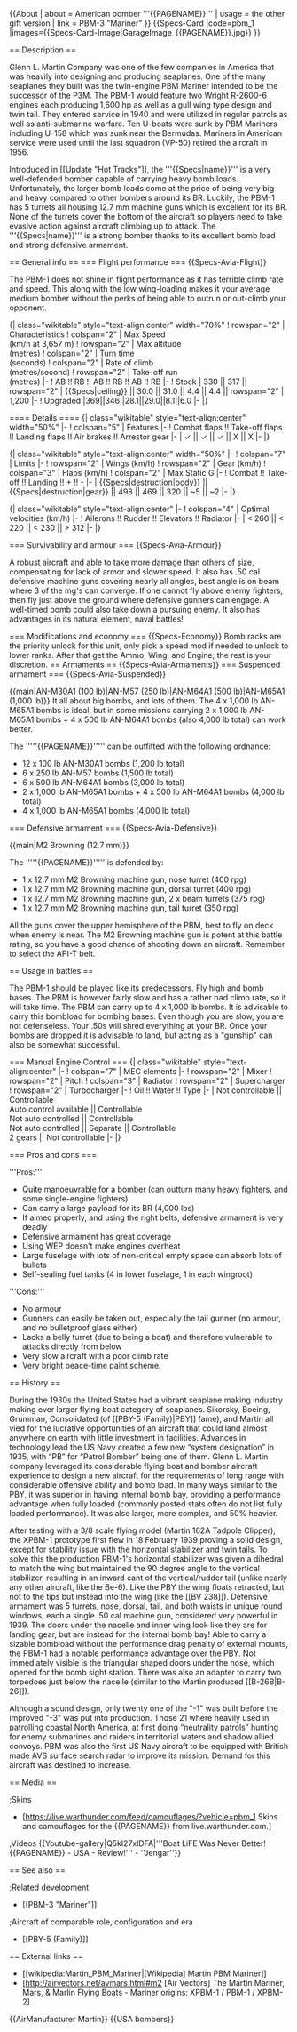 {{About
| about = American bomber '''{{PAGENAME}}'''
| usage = the other gift version
| link = PBM-3 "Mariner"
}}
{{Specs-Card
|code=pbm_1
|images={{Specs-Card-Image|GarageImage_{{PAGENAME}}.jpg}}
}}

== Description ==
<!-- ''In the description, the first part should be about the history of and the creation and combat usage of the aircraft, as well as its key features. In the second part, tell the reader about the aircraft in the game. Insert a screenshot of the vehicle, so that if the novice player does not remember the vehicle by name, he will immediately understand what kind of vehicle the article is talking about.'' -->
Glenn L. Martin Company was one of the few companies in America that was heavily into designing and producing seaplanes. One of the many seaplanes they built was the twin-engine PBM Mariner intended to be the successor of the P3M. The PBM-1 would feature two Wright R-2600-6 engines each producing 1,600 hp as well as a gull wing type design and twin tail. They entered service in 1940 and were utilized in regular patrols as well as anti-submarine warfare. Ten U-boats were sunk by PBM Mariners including U-158 which was sunk near the Bermudas. Mariners in American service were used until the last squadron (VP-50) retired the aircraft in 1956. 

Introduced in [[Update "Hot Tracks"]], the '''{{Specs|name}}''' is a very well-defended bomber capable of carrying heavy bomb loads. Unfortunately, the larger bomb loads come at the price of being very big and heavy compared to other bombers around its BR. Luckily, the PBM-1 has 5 turrets all housing 12.7 mm machine guns which is excellent for its BR. None of the turrets cover the bottom of the aircraft so players need to take evasive action against aircraft climbing up to attack. The '''{{Specs|name}}''' is a strong bomber thanks to its excellent bomb load and strong defensive armament. 

== General info ==
=== Flight performance ===
{{Specs-Avia-Flight}}
<!-- ''Describe how the aircraft behaves in the air. Speed, manoeuvrability, acceleration and allowable loads - these are the most important characteristics of the vehicle.'' -->
The PBM-1 does not shine in flight performance as it has terrible climb rate and speed. This along with the low wing-loading makes it your average medium bomber without the perks of being able to outrun or out-climb your opponent.

{| class="wikitable" style="text-align:center" width="70%"
! rowspan="2" | Characteristics
! colspan="2" | Max Speed<br>(km/h at 3,657 m)
! rowspan="2" | Max altitude<br>(metres)
! colspan="2" | Turn time<br>(seconds)
! colspan="2" | Rate of climb<br>(metres/second)
! rowspan="2" | Take-off run<br>(metres)
|-
! AB !! RB !! AB !! RB !! AB !! RB
|-
! Stock
| 330 || 317 || rowspan="2" | {{Specs|ceiling}} || 30.0 || 31.0 || 4.4 || 4.4 || rowspan="2" | 1,200
|-
! Upgraded
|369||346||28.1||29.0||8.1||6.0
|-
|}

==== Details ====
{| class="wikitable" style="text-align:center" width="50%"
|-
! colspan="5" | Features
|-
! Combat flaps !! Take-off flaps !! Landing flaps !! Air brakes !! Arrestor gear
|-
| ✓ || ✓ || ✓ || X || X     <!-- ✓ -->
|-
|}

{| class="wikitable" style="text-align:center" width="50%"
|-
! colspan="7" | Limits
|-
! rowspan="2" | Wings (km/h)
! rowspan="2" | Gear (km/h)
! colspan="3" | Flaps (km/h)
! colspan="2" | Max Static G
|-
! Combat !! Take-off !! Landing !! + !! -
|-
| {{Specs|destruction|body}} || {{Specs|destruction|gear}} || 498 || 469 || 320 || ~5 || ~2
|-
|}

{| class="wikitable" style="text-align:center"
|-
! colspan="4" | Optimal velocities (km/h)
|-
! Ailerons !! Rudder !! Elevators !! Radiator
|-
| < 260 || < 220 || < 230 || > 312
|-
|}

=== Survivability and armour ===
{{Specs-Avia-Armour}}
<!-- ''Examine the survivability of the aircraft. Note how vulnerable the structure is and how secure the pilot is, whether the fuel tanks are armoured, etc. Describe the armour, if there is any, and also mention the vulnerability of other critical aircraft systems.'' -->
A robust aircraft and able to take more damage than others of size, compensating for lack of armor and slower speed.  It also has .50 cal defensive machine guns covering nearly all angles, best angle is on beam where 3 of the mg's can converge. If one cannot fly above enemy fighters, then fly just above the ground where defensive gunners can engage.  A well-timed bomb could also take down a pursuing enemy. It also has advantages in its natural element, naval battles!

=== Modifications and economy ===
{{Specs-Economy}}
Bomb racks are the priority unlock for this unit, only pick a speed mod if needed to unlock to lower ranks.  After that get the Ammo, Wing, and Engine; the rest is your discretion.
== Armaments ==
{{Specs-Avia-Armaments}}
=== Suspended armament ===
{{Specs-Avia-Suspended}}
<!-- ''Describe the aircraft's suspended armament: additional cannons under the wings, bombs, rockets and torpedoes. This section is especially important for bombers and attackers. If there is no suspended weaponry remove this subsection.'' -->
{{main|AN-M30A1 (100 lb)|AN-M57 (250 lb)|AN-M64A1 (500 lb)|AN-M65A1 (1,000 lb)}}
It all about big bombs, and lots of them.  The 4 x 1,000 lb AN-M65A1 bombs is ideal, but in some missions carrying 2 x 1,000 lb AN-M65A1 bombs + 4 x 500 lb AN-M64A1 bombs (also 4,000 lb total) can work better.

The '''''{{PAGENAME}}''''' can be outfitted with the following ordnance:

* 12 x 100 lb AN-M30A1 bombs (1,200 lb total)
* 6 x 250 lb AN-M57 bombs (1,500 lb total)
* 6 x 500 lb AN-M64A1 bombs (3,000 lb total)
* 2 x 1,000 lb AN-M65A1 bombs + 4 x 500 lb AN-M64A1 bombs (4,000 lb total)
* 4 x 1,000 lb AN-M65A1 bombs (4,000 lb total)

=== Defensive armament ===
{{Specs-Avia-Defensive}}
<!-- ''Defensive armament with turret machine guns or cannons, crewed by gunners. Examine the number of gunners and what belts or drums are better to use. If defensive weaponry is not available, remove this subsection.'' -->
{{main|M2 Browning (12.7 mm)}}

The '''''{{PAGENAME}}''''' is defended by:

* 1 x 12.7 mm M2 Browning machine gun, nose turret (400 rpg)
* 1 x 12.7 mm M2 Browning machine gun, dorsal turret (400 rpg)
* 1 x 12.7 mm M2 Browning machine gun, 2 x beam turrets (375 rpg)
* 1 x 12.7 mm M2 Browning machine gun, tail turret (350 rpg)

All the guns cover the upper hemisphere of the PBM, best to fly on deck when enemy is near.  The M2 Browning machine gun is potent at this battle rating, so you have a good chance of shooting down an aircraft.  Remember to select the API-T belt.

== Usage in battles ==
<!-- ''Describe the tactics of playing in the aircraft, the features of using aircraft in a team and advice on tactics. Refrain from creating a "guide" - do not impose a single point of view, but instead, give the reader food for thought. Examine the most dangerous enemies and give recommendations on fighting them. If necessary, note the specifics of the game in different modes (AB, RB, SB).'' -->
The PBM-1 should be played like its predecessors. Fly high and bomb bases. The PBM is however fairly slow and has a rather bad climb rate, so it will take time. The PBM can carry up to 4 x 1,000 lb bombs. It is advisable to carry this bombload for bombing bases. Even though you are slow, you are not defenseless. Your .50s will shred everything at your BR. Once your bombs are dropped it is advisable to land, but acting as a "gunship" can also be somewhat successful.

=== Manual Engine Control ===
{| class="wikitable" style="text-align:center"
|-
! colspan="7" | MEC elements
|-
! rowspan="2" | Mixer
! rowspan="2" | Pitch
! colspan="3" | Radiator
! rowspan="2" | Supercharger
! rowspan="2" | Turbocharger
|-
! Oil !! Water !! Type
|-
| Not controllable || Controllable<br>Auto control available || Controllable<br>Not auto controlled || Controllable<br>Not auto controlled || Separate || Controllable<br>2 gears || Not controllable
|-
|}

=== Pros and cons ===
<!-- ''Summarise and briefly evaluate the vehicle in terms of its characteristics and combat effectiveness. Mark its pros and cons in the bulleted list. Try not to use more than 6 points for each of the characteristics. Avoid using categorical definitions such as "bad", "good" and the like - use substitutions with softer forms such as "inadequate" and "effective".'' -->

'''Pros:'''

* Quite manoeuvrable for a bomber (can outturn many heavy fighters, and some single-engine fighters)
* Can carry a large payload for its BR (4,000 lbs)
* If aimed properly, and using the right belts, defensive armament is very deadly
* Defensive armament has great coverage
* Using WEP doesn't make engines overheat
* Large fuselage with lots of non-critical empty space can absorb lots of bullets 
* Self-sealing fuel tanks (4 in lower fuselage, 1 in each wingroot)

'''Cons:'''

* No armour
* Gunners can easily be taken out, especially the tail gunner (no armour, and no bulletproof glass either)
* Lacks a belly turret (due to being a boat) and therefore vulnerable to attacks directly from below
* Very slow aircraft with a poor climb rate
* Very bright peace-time paint scheme.


== History ==
<!-- ''Describe the history of the creation and combat usage of the aircraft in more detail than in the introduction. If the historical reference turns out to be too long, take it to a separate article, taking a link to the article about the vehicle and adding a block "/History" (example: <nowiki>https://wiki.warthunder.com/(Vehicle-name)/History</nowiki>) and add a link to it here using the <code>main</code> template. Be sure to reference text and sources by using <code><nowiki><ref></ref></nowiki></code>, as well as adding them at the end of the article with <code><nowiki><references /></nowiki></code>. This section may also include the vehicle's dev blog entry (if applicable) and the in-game encyclopedia description (under <code><nowiki>=== In-game description ===</nowiki></code>, also if applicable).'' -->
During the 1930s the United States had a vibrant seaplane making industry making ever larger flying boat category of seaplanes. Sikorsky, Boeing, Grumman, Consolidated (of [[PBY-5 (Family)|PBY]] fame), and Martin all vied for the lucrative opportunities of an aircraft that could land almost anywhere on earth with little investment in facilities. Advances in technology lead the US Navy created a few new “system designation” in 1935, with “PB” for “Patrol Bomber” being one of them. Glenn L. Martin company leveraged its considerable flying boat and bomber aircraft experience to design a new aircraft for the requirements of long range with considerable offensive ability and bomb load. In many ways similar to the PBY, it was superior in having internal bomb bay, providing a performance advantage when fully loaded (commonly posted stats often do not list fully loaded performance). It was also larger, more complex, and 50% heavier.

After testing with a 3/8 scale flying model (Martin 162A Tadpole Clipper), the XPBM-1 prototype first flew in 18 February 1939 proving a solid design, except for stability issue with the horizontal stabilizer and twin tails. To solve this the production PBM-1's horizontal stabilizer was given a dihedral to match the wing but maintained the 90 degree angle to the vertical stabilizer, resulting in an inward cant of the vertical/rudder tail (unlike nearly any other aircraft, like the Be-6). Like the PBY the wing floats retracted, but not to the tips but instead into the wing (like the [[BV 238]]). Defensive armament was 5 turrets, nose, dorsal, tail, and both waists in unique round windows, each a single .50 cal machine gun, considered very powerful in 1939. The doors under the nacelle and inner wing look like they are for landing gear, but are instead for the internal bomb bay! Able to carry a sizable bombload without the performance drag penalty of external mounts, the PBM-1 had a notable performance advantage over the PBY. Not immediately visible is the triangular shaped doors under the nose, which opened for the bomb sight station. There was also an adapter to carry two torpedoes just below the nacelle (similar to the Martin produced [[B-26B|B-26]]).

Although a sound design, only twenty one of the "-1" was built before the improved "-3" was put into production. Those 21 where heavily used in patrolling coastal North America, at first doing “neutrality patrols” hunting for enemy submarines and raiders in territorial waters and shadow allied convoys. PBM was also the first US Navy aircraft to be equipped with British made AVS surface search radar to improve its mission. Demand for this aircraft was destined to increase.

== Media ==
<!-- ''Excellent additions to the article would be video guides, screenshots from the game, and photos.'' -->

;Skins

* [https://live.warthunder.com/feed/camouflages/?vehicle=pbm_1 Skins and camouflages for the {{PAGENAME}} from live.warthunder.com.]

;Videos
{{Youtube-gallery|Q5kI27xlDFA|'''Boat LiFE Was Never Better! {{PAGENAME}} - USA - Review!''' - ''Jengar''}}

== See also ==
<!-- ''Links to the articles on the War Thunder Wiki that you think will be useful for the reader, for example:''
* ''reference to the series of the aircraft;''
* ''links to approximate analogues of other nations and research trees.'' -->

;Related development

* [[PBM-3 "Mariner"]]

;Aircraft of comparable role, configuration and era

* [[PBY-5 (Family)]]

== External links ==
<!-- ''Paste links to sources and external resources, such as:''
* ''topic on the official game forum;''
* ''other literature.'' -->

* [[wikipedia:Martin_PBM_Mariner|[Wikipedia] Martin PBM Mariner]]
* [http://airvectors.net/avmars.html#m2 <nowiki>[Air Vectors]</nowiki> The Martin Mariner, Mars, & Marlin Flying Boats - Mariner origins: XPBM-1 / PBM-1 / XPBM-2]

{{AirManufacturer Martin}}
{{USA bombers}}